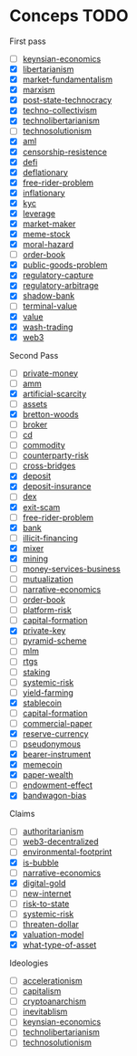 # Conceps TODO

First pass

- [ ] [keynsian-economics](../concepts/ideologies/keynsian-economics.md)
- [x] [libertarianism](../concepts/ideologies/libertarianism.md)
- [x] [market-fundamentalism](../notes/market-fundamentalism.md)
- [x] [marxism](../concepts/ideologies/marxism.md)
- [x] [post-state-technocracy](../concepts/ideologies/post-state-technocracy.md)
- [x] [techno-collectivism](../concepts/ideologies/techno-collectivism.md)
- [x] [technolibertarianism](../concepts/ideologies/technolibertarianism.md)
- [ ] [technosolutionism](../concepts/ideologies/technosolutionism.md)
- [x] [aml](../concepts/aml.md)
- [x] [censorship-resistence](../concepts/censorship-resistence.md)
- [x] [defi](../concepts/defi.md)
- [x] [deflationary](../concepts/deflationary.md)
- [x] [free-rider-problem](../concepts/free-rider-problem.md)
- [x] [inflationary](../concepts/inflationary.md)
- [x] [kyc](../concepts/kyc.md)
- [x] [leverage](../concepts/leverage.md)
- [x] [market-maker](../concepts/market-maker.md)
- [x] [meme-stock](../concepts/meme-stock.md)
- [x] [moral-hazard](../concepts/moral-hazard.md)
- [ ] [order-book](../concepts/order-book.md)
- [x] [public-goods-problem](../concepts/public-goods-problem.md)
- [x] [regulatory-capture](../concepts/regulatory-capture.md)
- [x] [regulatory-arbitrage](../concepts/regulatory-arbitrage.md)
- [x] [shadow-bank](../concepts/shadow-bank.md)
- [ ] [terminal-value](../concepts/terminal-value.md)
- [x] [value](../concepts/value.md)
- [x] [wash-trading](../concepts/wash-trading.md)
- [x] [web3](../concepts/web3.md)

Second Pass

- [ ] [private-money](../concepts/private-money.md)
- [ ] [amm](../concepts/amm.md)
- [x] [artificial-scarcity](../concepts/artificial-scarcity.md)
- [ ] [assets](../concepts/assets.md)
- [x] [bretton-woods](../concepts/bretton-woods.md)
- [ ] [broker](../concepts/broker.md)
- [ ] [cd](../concepts/cd.md)
- [ ] [commodity](../concepts/commodity.md)
- [ ] [counterparty-risk](../concepts/counterparty-risk.md)
- [ ] [cross-bridges](../concepts/cross-bridges.md)
- [x] [deposit](../concepts/deposit.md)
- [x] [deposit-insurance](../concepts/deposit-insurance.md)
- [ ] [dex](../concepts/dex.md)
- [x] [exit-scam](../concepts/exit-scam.md)
- [ ] [free-rider-problem](../concepts/free-rider-problem.md)
- [x] [bank](../concepts/bank.md)
- [ ] [illicit-financing](../concepts/illicit-financing.md)
- [x] [mixer](../concepts/mixer.md)
- [x] [mining](../concepts/mining.md)
- [ ] [money-services-business](../concepts/money-services-business.md)
- [ ] [mutualization](../concepts/mutualization.md)
- [ ] [narrative-economics](../concepts/narrative-economics.md)
- [ ] [order-book](../concepts/order-book.md)
- [ ] [platform-risk](../concepts/platform-risk.md)
- [ ] [capital-formation](../concepts/capital-formation.md)
- [x] [private-key](../concepts/private-key.md)
- [ ] [pyramid-scheme](../concepts/pyramid-scheme.md)
- [ ] [mlm](../concepts/mlm.md)
- [ ] [rtgs](../concepts/rtgs.md)
- [ ] [staking](../concepts/staking.md)
- [ ] [systemic-risk](../concepts/systemic-risk.md)
- [ ] [yield-farming](../concepts/yield-farming.md)
- [x] [stablecoin](../concepts/stablecoin.md)
- [ ] [capital-formation](../concepts/capital-formation.md)
- [ ] [commercial-paper](../concepts/commercial-paper.md)
- [x] [reserve-currency](../concepts/reserve-currency.md)
- [ ] [pseudonymous](../concepts/pseudonymous.md)
- [x] [bearer-instrument](../concepts/bearer-instrument.md)
- [x] [memecoin](../concepts/memecoin.md)
- [x] [paper-wealth](../concepts/paper-wealth.md)
- [ ] [endowment-effect](../concepts/endowment-effect.md)
- [x] [bandwagon-bias](../concepts/bandwagon-bias.md)

Claims

- [ ] [authoritarianism](../claims/authoritarianism.md)
- [ ] [web3-decentralized](../claims/web3-decentralized.md)
- [ ] [environmental-footprint](../claims/environmental-footprint.md)
- [x] [is-bubble](../claims/is-bubble.md)
- [ ] [narrative-economics](../concepts/narrative-economics.md)
- [x] [digital-gold](../claims/digital-gold.md)
- [ ] [new-internet](../claims/new-internet.md)
- [ ] [risk-to-state](../claims/risk-to-state.md)
- [ ] [systemic-risk](../concepts/systemic-risk.md)
- [ ] [threaten-dollar](../claims/threaten-dollar.md)
- [x] [valuation-model](../concepts/valuation-model.md)
- [x] [what-type-of-asset](../claims/what-type-of-asset.md)

Ideologies

- [ ] [accelerationism](../concepts/ideologies/accelerationism.md)
- [ ] [capitalism](../concepts/ideologies/capitalism.md)
- [ ] [cryptoanarchism](../concepts/ideologies/cryptoanarchism.md)
- [ ] [inevitablism](../concepts/ideologies/inevitablism.md)
- [ ] [keynsian-economics](../concepts/ideologies/keynsian-economics.md)
- [ ] [technolibertarianism](../concepts/ideologies/technolibertarianism.md)
- [ ] [technosolutionism](../concepts/ideologies/technosolutionism.md)